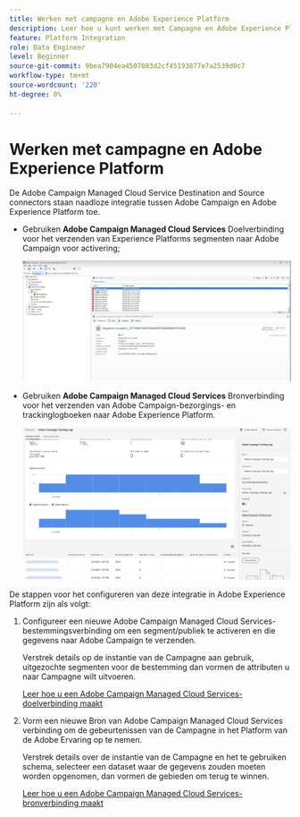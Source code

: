 ```yaml
---
title: Werken met campagne en Adobe Experience Platform
description: Leer hoe u kunt werken met Campagne en Adobe Experience Platform
feature: Platform Integration
role: Data Engineer
level: Beginner
source-git-commit: 9bea7904ea4507083d2cf45193877e7a2539d0c7
workflow-type: tm+mt
source-wordcount: '220'
ht-degree: 0%

---
```


# Werken met campagne en Adobe Experience Platform

De Adobe Campaign Managed Cloud Service Destination and Source connectors staan naadloze integratie tussen Adobe Campaign en Adobe Experience Platform toe.

* Gebruiken **Adobe Campaign Managed Cloud Services** Doelverbinding voor het verzenden van Experience Platforms segmenten naar Adobe Campaign voor activering;

   ![](assets/aep-destination.png)

* Gebruiken **Adobe Campaign Managed Cloud Services** Bronverbinding voor het verzenden van Adobe Campaign-bezorgings- en trackinglogboeken naar Adobe Experience Platform.

   ![](assets/aep-logs.png)

De stappen voor het configureren van deze integratie in Adobe Experience Platform zijn als volgt:

1. Configureer een nieuwe Adobe Campaign Managed Cloud Services-bestemmingsverbinding om een segment/publiek te activeren en die gegevens naar Adobe Campaign te verzenden.

   Verstrek details op de instantie van de Campagne aan gebruik, uitgezochte segmenten voor de bestemming dan vormen de attributen u naar Campagne wilt uitvoeren.

   [Leer hoe u een Adobe Campaign Managed Cloud Services-doelverbinding maakt](https://www.adobe.com/go/destinations-adobe-campaign-managed-cloud-services-en)

1. Vorm een nieuwe Bron van Adobe Campaign Managed Cloud Services verbinding om de gebeurtenissen van de Campagne in het Platform van de Adobe Ervaring op te nemen.

   Verstrek details over de instantie van de Campagne en het te gebruiken schema, selecteer een dataset waar de gegevens zouden moeten worden opgenomen, dan vormen de gebieden om terug te winnen.

   [Leer hoe u een Adobe Campaign Managed Cloud Services-bronverbinding maakt](https://www.adobe.com/go/sources-campaign-ui-en)

